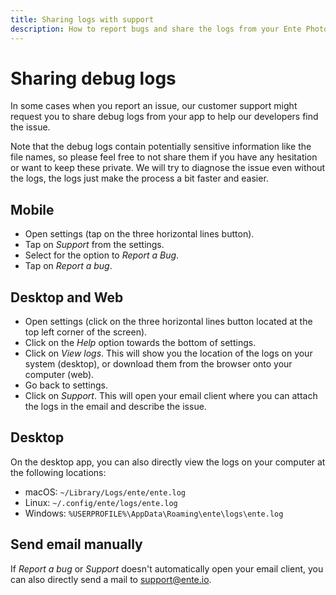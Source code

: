 ```yaml
---
title: Sharing logs with support
description: How to report bugs and share the logs from your Ente Photos app
---
```


# Sharing debug logs

In some cases when you report an issue, our customer support might request you
to share debug logs from your app to help our developers find the issue.

Note that the debug logs contain potentially sensitive information like the file
names, so please feel free to not share them if you have any hesitation or want
to keep these private. We will try to diagnose the issue even without the logs,
the logs just make the process a bit faster and easier.

## Mobile

- Open settings (tap on the three horizontal lines button).
- Tap on _Support_ from the settings.
- Select for the option to _Report a Bug_.
- Tap on _Report a bug_.

## Desktop and Web

- Open settings (click on the three horizontal lines button located at the top
  left corner of the screen).
- Click on the _Help_ option towards the bottom of settings.
- Click on _View logs_. This will show you the location of the logs on your
  system (desktop), or download them from the browser onto your computer (web).
- Go back to settings.
- Click on _Support_. This will open your email client where you can attach the
  logs in the email and describe the issue.

## Desktop

On the desktop app, you can also directly view the logs on your computer at the
following locations:

- macOS: `~/Library/Logs/ente/ente.log`
- Linux: `~/.config/ente/logs/ente.log`
- Windows: `%USERPROFILE%\AppData\Roaming\ente\logs\ente.log`

## Send email manually

If _Report a bug_ or _Support_ doesn't automatically open your email client, you
can also directly send a mail to <a
href="mailto:support@ente.io">support@ente.io</a>.
